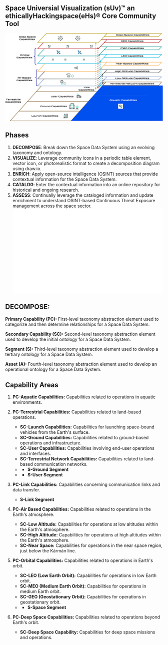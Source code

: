 ## Space Universial Visualization (sUv)™ an ethicallyHackingspace(eHs)® Core Community Tool
![Taxonomy](ra.png)

## Phases

1. **DECOMPOSE**: Break down the Space Data System using an evolving taxonomy and ontology.
2. **VISUALIZE**: Leverage community icons in a periodic table element, vector icon, or photorealistic format to create a decomposition diagram using draw.io.
3. **ENRICH**: Apply open-source intelligence (OSINT) sources that provide contextual information for the Space Data System.
4. **CATALOG**: Enter the contextual information into an online repository for historical and ongoing research.
5. **ASSESS**: Continually leverage the cataloged information and update enrichment to understand OSINT-based Continuous Threat Exposure management across the space sector.
![Framework Phases](Phases.gif)

## DECOMPOSE:

**Primary Capability (PC):** First-level taxonomy abstraction element used to categorize and then determine relationships for a Space Data System. 

**Secondary Capability (SC):** Second-level taxonomy abstraction element used to develop the initial ontology for a Space Data System. 

**Segment (S):** Third-level taxonomy abstraction element used to develop a tertiary ontology for a Space Data System.

**Asset (A):** Fourth-level taxonomy abstraction element used to develop an operational ontology for a Space Data System.


## Capability Areas

1. **PC-Aquatic Capabilities:** Capabilities related to operations in aquatic environments.

2. **PC-Terrestrial Capabilities:** Capabilities related to land-based operations.
   - **SC-Launch Capabilities:** Capabilities for launching space-bound vehicles from the Earth's surface.
   - **SC-Ground Capabilities:** Capabilities related to ground-based operations and infrastructure.
   - **SC-User Capabilities:** Capabilities involving end-user operations and interfaces.
   - **SC-Terrestrial Network Capabilities:** Capabilities related to land-based communication networks.
   - - **S-Ground Segment**
   - - **S-User Segment**

3. **PC-Link Capabilities:** Capabilities concerning communication links and data transfer.
   - **S-Link Segment**

5. **PC-Air Based Capabilities:** Capabilities related to operations in the Earth's atmosphere.
   - **SC-Low Altitude:** Capabilities for operations at low altitudes within the Earth's atmosphere.
   - **SC-High Altitude:** Capabilities for operations at high altitudes within the Earth's atmosphere.
   - **SC-Near Space:** Capabilities for operations in the near space region, just below the Kármán line.

6. **PC-Orbital Capabilities:** Capabilities related to operations in Earth's orbit.
   - **SC-LEO (Low Earth Orbit):** Capabilities for operations in low Earth orbit.
   - **SC-MEO (Medium Earth Orbit):** Capabilities for operations in medium Earth orbit.
   - **SC-GEO (Geostationary Orbit):** Capabilities for operations in geostationary orbit.
   - - **S-Space Segment**

7. **PC-Deep Space Capabilities:** Capabilities related to operations beyond Earth's orbit.
   - **SC-Deep Space Capability:** Capabilities for deep space missions and operations.

